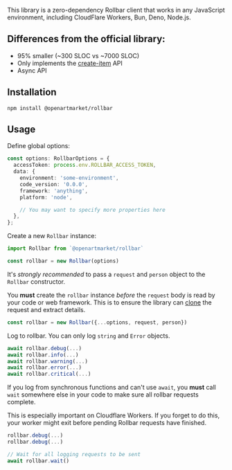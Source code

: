 This library is a zero-dependency Rollbar client that works in any JavaScript environment,
including CloudFlare Workers, Bun, Deno, Node.js.

## Differences from the official library:

* 95% smaller (~300 SLOC vs ~7000 SLOC)
* Only implements the [create-item](https://docs.rollbar.com/reference/create-item) API
* Async API 

## Installation

    npm install @openartmarket/rollbar

## Usage

Define global options:

```typescript
const options: RollbarOptions = {
  accessToken: process.env.ROLLBAR_ACCESS_TOKEN,
  data: {
    environment: 'some-environment',
    code_version: '0.0.0',
    framework: 'anything',
    platform: 'node',

    // You may want to specify more properties here
  },
};
```

Create a new `Rollbar` instance:

```typescript
import Rollbar from `@openartmarket/rollbar`

const rollbar = new Rollbar(options)
```

It's *strongly recommended* to pass a `request` and `person` object 
to the `Rollbar` constructor.

You **must** create the `rollbar` instance *before* the `request` body is read by your code or web framework. This is to ensure the library can [clone](https://developer.mozilla.org/en-US/docs/Web/API/Request/clone) the request and extract details.

```typescript
const rollbar = new Rollbar({...options, request, person})
```

Log to rollbar. You can only log `string` and `Error` objects.

```typescript
await rollbar.debug(...)
await rollbar.info(...)
await rollbar.warning(...)
await rollbar.error(...)
await rollbar.critical(...)
```

If you log from synchronous functions and can't use `await`, you **must** call `wait`
somewhere else in your code to make sure all rollbar requests complete.

This is especially important on Cloudflare Workers. If you forget to do this, 
your worker might exit before pending Rollbar requests have finished.

```typescript
rollbar.debug(...)
rollbar.debug(...)

// Wait for all logging requests to be sent
await rollbar.wait()
```